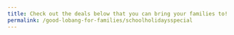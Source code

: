 ```yaml
---
title: Check out the deals below that you can bring your families to!
permalink: /good-lobang-for-families/schoolholidaysspecial
---
```



